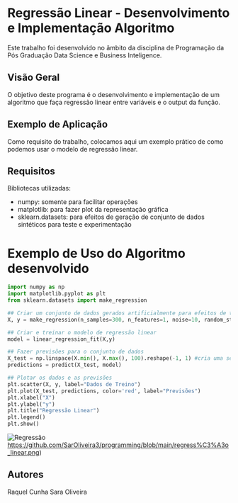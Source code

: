# Regressão Linear - Desenvolvimento e Implementação Algoritmo

Este trabalho foi desenvolvido no âmbito da disciplina de Programação da Pós Graduação Data Science e Business Inteligence.

## Visão Geral

O objetivo deste programa é o desenvolvimento e implementação de um algoritmo que faça regressão linear entre variáveis e o output da função.

## Exemplo de Aplicação

Como requisito do trabalho, colocamos aqui um exemplo prático de como podemos usar o modelo de regressão linear.

## Requisitos

Bibliotecas utilizadas:
- numpy: somente para facilitar operações
- matplotlib: para fazer plot da representação gráfica
- sklearn.datasets: para efeitos de geração de conjunto de dados sintéticos para teste e experimentação

# Exemplo de Uso do Algoritmo desenvolvido

```python
import numpy as np
import matplotlib.pyplot as plt
from sklearn.datasets import make_regression

## Criar um conjunto de dados gerados artificialmente para efeitos de testagem do modelo
X, y = make_regression(n_samples=300, n_features=1, noise=10, random_state=42)

## Criar e treinar o modelo de regressão linear
model = linear_regression_fit(X,y) 

## Fazer previsões para o conjunto de dados
X_test = np.linspace(X.min(), X.max(), 100).reshape(-1, 1) #cria uma sequência de 100 pontos espaçados de igual maneira entre o valor mínimo e máximo de X, e faz a distribuição destes dados numa matriz
predictions = predict(X_test, model)

## Plotar os dados e as previsões
plt.scatter(X, y, label="Dados de Treino")
plt.plot(X_test, predictions, color='red', label="Previsões")
plt.xlabel("X")
plt.ylabel("y")
plt.title("Regressão Linear")
plt.legend()
plt.show()
```


![Regressão](https://github.com/SarOliveira3/programming/blob/main/regress%C3%A3o_linear.png)https://github.com/SarOliveira3/programming/blob/main/regress%C3%A3o_linear.png)

## Autores
Raquel Cunha
Sara Oliveira






